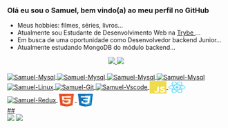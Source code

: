 ### Olá eu sou o Samuel, bem vindo(a) ao meu perfil no GitHub
- Meus hobbies: filmes, séries, livros...
- Atualmente sou Estudante de Desenvolvimento Web na <a href="https://www.betrybe.com/" target="_blank"> Trybe </a>...
- Em busca de uma oportunidade como Desenvolvedor backend Junior...
- Atualmente estudando MongoDB do módulo backend...
<div align="center">
  <a href="https://github.com/sfsnascimento">
  <img height="180em" src="https://github-readme-stats.vercel.app/api?username=sfsnascimento&show_icons=false&theme=highcontrast&include_all_commits=true&count_private=true"/>
    <img height="180em" src="https://github-readme-stats.vercel.app/api/top-langs/?username=sfsnascimento&layout=compact&langs_count=7&theme=highcontrast"/>
</div>
<div style="display: inline_block"><br>
  <img align="center" alt="Samuel-Mysql" height="30" width="40" src="https://cdn.jsdelivr.net/gh/devicons/devicon/icons/nodejs/nodejs-original.svg" >
  <img align="center" alt="Samuel-Mysql" height="30" width="40" src="https://cdn.jsdelivr.net/gh/devicons/devicon/icons/mysql/mysql-original-wordmark.svg" >
  <img align="center" alt="Samuel-Mysql" height="30" width="40" src="https://cdn.jsdelivr.net/gh/devicons/devicon/icons/typescript/typescript-original.svg" >
  <img align="center" alt="Samuel-Mysql" height="30" width="40" src="https://cdn.jsdelivr.net/gh/devicons/devicon/icons/docker/docker-original.svg" >
  <img align="center" alt="Samuel-Linux" height="30" width="40" src="https://cdn.jsdelivr.net/gh/devicons/devicon/icons/linux/linux-original.svg">
  <img align="center" alt="Samuel-Git" height="30" width="40" src="https://cdn.jsdelivr.net/gh/devicons/devicon/icons/git/git-original.svg">
  <img align="center" alt="Samuel-Vscode" height="30" width="40" src="https://cdn.jsdelivr.net/gh/devicons/devicon/icons/vscode/vscode-original-wordmark.svg" >
  <img align="center" alt="Samuel-Js" height="30" width="40" src="https://raw.githubusercontent.com/devicons/devicon/master/icons/javascript/javascript-plain.svg">
  <img align="center" alt="Samuel-React" height="30" width="40" src="https://raw.githubusercontent.com/devicons/devicon/master/icons/react/react-original.svg">
  <img align="center" alt="Samuel-Redux" height="30" width="40" src="https://cdn.jsdelivr.net/gh/devicons/devicon/icons/redux/redux-original.svg">
  <img align="center" alt="Samuel-HTML" height="30" width="40" src="https://raw.githubusercontent.com/devicons/devicon/master/icons/html5/html5-original.svg">
  <img align="center" alt="Samuel-CSS" height="30" width="40" src="https://raw.githubusercontent.com/devicons/devicon/master/icons/css3/css3-original.svg">
</div>
  ##
<div>
  <a href = "mailto:sfsnascimento@gmail.com"><img src="https://img.shields.io/badge/Gmail-D14836?style=for-the-badge&logo=gmail&logoColor=white" target="_blank"></a>
  <a href="https://www.linkedin.com/in/samuel-nascimento-/" target="_blank"><img src="https://img.shields.io/badge/-LinkedIn-%230077B5?style=for-the-badge&logo=linkedin&logoColor=white" target="_blank"></a>
</div>

